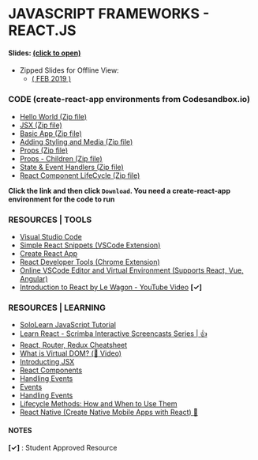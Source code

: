 # JAVASCRIPT FRAMEWORKS - REACT.JS

#### Slides: [(click to open)](https://kostasx.github.io/EventLoop/Education/TechTalentSchool/javascript/reactjs.html#/) 

- Zipped Slides for Offline View:
	- <a href="./slides/slides-18.02.2019.zip" download>( FEB 2019 )</a>

### CODE (create-react-app environments from Codesandbox.io)

- [Hello World (Zip file)](./code/create-react-app--01-hello-world.zip)
- [JSX (Zip file)](./code/create-react-app--02-JSX-expressions.zip)
- [Basic App (Zip file)](./code/create-react-app--03-basic-App.zip)
- [Adding Styling and Media (Zip file)](./code/create-react-app--04-reactjs-styling-and-media.zip)
- [Props (Zip file)](./code/create-react-app--05--Props.zip)
- [Props - Children (Zip file)](./code/create-react-app--06--Props-Children.zip)
- [State & Event Handlers (Zip file)](./code/create-react-app--07-State-and-Event-Handlers.zip)
- [React Component LifeCycle (Zip file)](./code/create-react-app--08-Lifecycle-and-methods.zip)

__Click the link and then click `Download`. You need a create-react-app environment for the code to run__ 

### RESOURCES | TOOLS

- [Visual Studio Code](https://code.visualstudio.com/)
- [Simple React Snippets (VSCode Extension)](https://marketplace.visualstudio.com/items?itemName=burkeholland.simple-react-snippets)
- [Create React App](https://github.com/facebook/create-react-app)
- [React Developer Tools (Chrome Extension)](https://chrome.google.com/webstore/detail/react-developer-tools/fmkadmapgofadopljbjfkapdkoienihi?hl=en)    
- [Online VSCode Editor and Virtual Environment (Supports React, Vue, Angular)](https://codesandbox.io/)
- [Introduction to React by Le Wagon - YouTube Video](https://www.youtube.com/watch?v=_ZTT9kw3PIE) <strong>[&checkmark;]</strong>
    
### RESOURCES | LEARNING

- [SoloLearn JavaScript Tutorial](https://www.sololearn.com/Course/JavaScript/)
- [Learn React - Scrimba Interactive Screencasts Series | :+1:](https://scrimba.com/g/glearnreact)
- [React, Router, Redux Cheatsheet](./docs/react-redux.pdf)
- [What is Virtual DOM? (:movie_camera: Video)](https://www.youtube.com/watch?v=jwRAdGLUarw)
- [Introducting JSX](https://reactjs.org/docs/introducing-jsx.html)   
- [React Components](https://reactjs.org/docs/react-component.html)    
- [Handling Events](https://reactjs.org/docs/handling-events.html)
- [Events](https://reactjs.org/docs/events.html)
- [Handling Events](https://reactjs.org/docs/handling-events.html)
- [Lifecycle Methods: How and When to Use Them](https://blog.bitsrc.io/react-16-lifecycle-methods-how-and-when-to-use-them-f4ad31fb2282)
- [React Native (Create Native Mobile Apps with React) :iphone:](https://facebook.github.io/react-native/)
    
    

#### NOTES

__[&checkmark;]__ : Student Approved Resource
